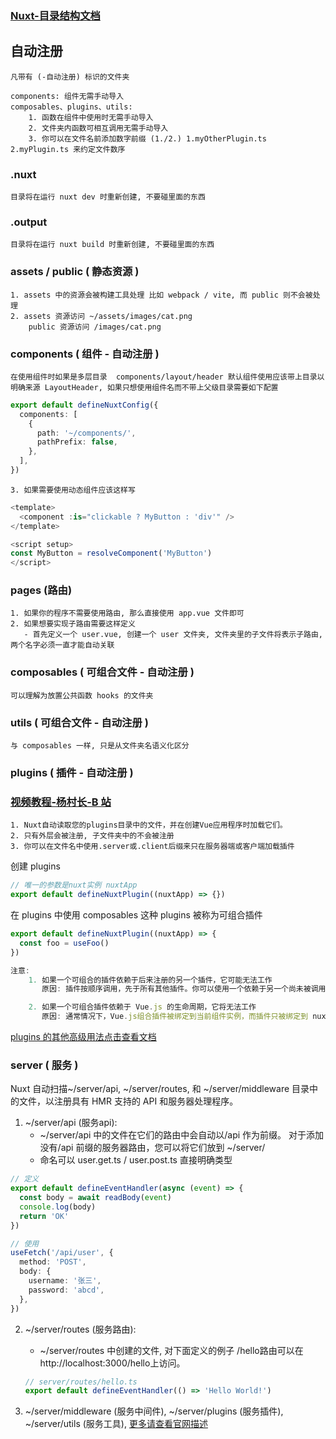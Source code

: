 ### [Nuxt-目录结构文档](https://www.nuxt.com.cn/docs/guide/directory-structure/nuxt)

## 自动注册

    凡带有 (-自动注册) 标识的文件夹

    components: 组件无需手动导入
    composables、plugins、utils:
        1. 函数在组件中使用时无需手动导入
        2. 文件夹内函数可相互调用无需手动导入
        3. 你可以在文件名前添加数字前缀 (1./2.) 1.myOtherPlugin.ts 2.myPlugin.ts 来约定文件数序

### .nuxt

    目录将在运行 nuxt dev 时重新创建, 不要碰里面的东西

### .output

    目录将在运行 nuxt build 时重新创建, 不要碰里面的东西

### assets / public ( 静态资源 )

    1. assets 中的资源会被构建工具处理 比如 webpack / vite, 而 public 则不会被处理
    2. assets 资源访问 ~/assets/images/cat.png
        public 资源访问 /images/cat.png

### components ( 组件 - 自动注册 )

    在使用组件时如果是多层目录  components/layout/header 默认组件使用应该带上目录以明确来源 LayoutHeader, 如果只想使用组件名而不带上父级目录需要如下配置

```typescript
export default defineNuxtConfig({
  components: [
    {
      path: '~/components/',
      pathPrefix: false,
    },
  ],
})
```

    3. 如果需要使用动态组件应该这样写

```typescript
<template>
  <component :is="clickable ? MyButton : 'div'" />
</template>

<script setup>
const MyButton = resolveComponent('MyButton')
</script>
```

### pages (路由)
    1. 如果你的程序不需要使用路由, 那么直接使用 app.vue 文件即可
    2. 如果想要实现子路由需要这样定义
       - 首先定义一个 user.vue, 创建一个 user 文件夹, 文件夹里的子文件将表示子路由,  两个名字必须一直才能自动关联

### composables ( 可组合文件 - 自动注册 )
    可以理解为放置公共函数 hooks 的文件夹

### utils ( 可组合文件 - 自动注册 )
    与 composables 一样, 只是从文件夹名语义化区分

### plugins ( 插件 - 自动注册 )

### [视频教程-杨村长-B 站](https://www.bilibili.com/video/BV13b4y1B77V/?spm_id_from=333.337.search-card.all.click&vd_source=3d9e9a0e7677ae790c38995a8e2d121a)

    1. Nuxt自动读取您的plugins目录中的文件，并在创建Vue应用程序时加载它们。
    2. 只有外层会被注册, 子文件夹中的不会被注册
    3. 你可以在文件名中使用.server或.client后缀来只在服务器端或客户端加载插件

创建 plugins

```typescript
// 唯一的参数是nuxt实例 nuxtApp
export default defineNuxtPlugin((nuxtApp) => {})
```

在 plugins 中使用 composables 这种 plugins 被称为可组合插件

```typescript
export default defineNuxtPlugin((nuxtApp) => {
  const foo = useFoo()
})

注意:
    1. 如果一个可组合的插件依赖于后来注册的另一个插件，它可能无法工作
       原因: 插件按顺序调用，先于所有其他插件。你可以使用一个依赖于另一个尚未被调用的插件的可组合。

    2. 如果一个可组合插件依赖于 Vue.js 的生命周期，它将无法工作
       原因: 通常情况下，Vue.js组合插件被绑定到当前组件实例，而插件只被绑定到 nuxtApp实例。
```

[plugins 的其他高级用法点击查看文档](https://www.nuxt.com.cn/docs/guide/directory-structure/plugins#%E8%87%AA%E5%8A%A8%E6%8F%90%E4%BE%9B%E8%BE%85%E5%8A%A9%E5%87%BD%E6%95%B0)

### server ( 服务 )

Nuxt 自动扫描~/server/api, ~/server/routes, 和 ~/server/middleware 目录中的文件，以注册具有 HMR 支持的 API 和服务器处理程序。

1. ~/server/api (服务api):
   - ~/server/api 中的文件在它们的路由中会自动以/api 作为前缀。 对于添加没有/api 前缀的服务器路由，您可以将它们放到 ~/server/
   - 命名可以 user.get.ts / user.post.ts 直接明确类型

```typescript
// 定义
export default defineEventHandler(async (event) => {
  const body = await readBody(event)
  console.log(body)
  return 'OK'
})

// 使用
useFetch('/api/user', {
  method: 'POST',
  body: {
    username: '张三',
    password: 'abcd',
  },
})
```

2. ~/server/routes (服务路由):
   - ~/server/routes 中创建的文件, 对下面定义的例子 /hello路由可以在http://localhost:3000/hello上访问。
    ``` typescript
    // server/routes/hello.ts
    export default defineEventHandler(() => 'Hello World!')
    ```

3. ~/server/middleware (服务中间件),  ~/server/plugins (服务插件),  ~/server/utils (服务工具), [更多请查看官网描述](https://nuxt.com.cn/docs/guide/directory-structure/server)
